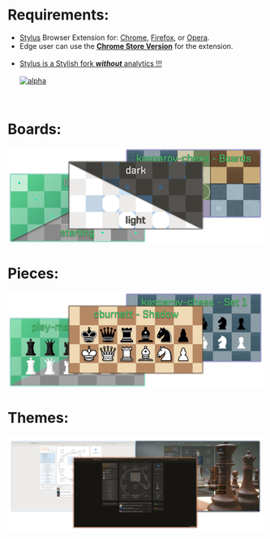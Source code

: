 # Requirements:
 - [Stylus](https://add0n.com/stylus.html) Browser Extension for: [Chrome](https://chrome.google.com/webstore/detail/stylus/clngdbkpkpeebahjckkjfobafhncgmne), [Firefox](https://addons.mozilla.org/en-US/firefox/addon/styl-us/), or [Opera](https://addons.opera.com/en/extensions/details/stylus/).
 - Edge user can use the [**Chrome Store Version**](https://chrome.google.com/webstore/detail/stylus/clngdbkpkpeebahjckkjfobafhncgmne) for the extension.<br><br>
 - [Stylus is a Stylish fork **_without_** analytics !!!](https://www.ghacks.net/2017/05/16/stylus-is-a-stylish-fork-without-analytics/)<br><br>
[![alpha](https://img.shields.io/badge/openstyles%20-%20stylus-28FCFC.svg?style=popout&logoColor=28FCFC&labelColor=323232&logo=github)](https://github.com/openstyles/stylus)
<br>

# Boards:
<p align="center">
 <a href="https://github.com/MyCodeIsntWorking/Lichess.org/tree/main/Stylus/Boards"><img src="https://raw.githubusercontent.com/MyCodeIsntWorking/Lichess.org/main/Stylus/Boards/sources/screenshots/boards.png" /></a>
</p>

# Pieces:
<p align="center">
 <a href="https://github.com/MyCodeIsntWorking/Lichess.org/tree/main/Stylus/Pieces"><img src="https://raw.githubusercontent.com/MyCodeIsntWorking/Lichess.org/main/Stylus/Pieces/sources/screenshots/pieces.png" /></a>
</p>

# Themes:
<p align="center">
 <a href="https://github.com/MyCodeIsntWorking/Lichess.org/tree/main/Stylus/Themes"><img src="https://raw.githubusercontent.com/MyCodeIsntWorking/Lichess.org/main/Stylus/Themes/sources/images/screenshots/themes.png" /></a>
</p>
